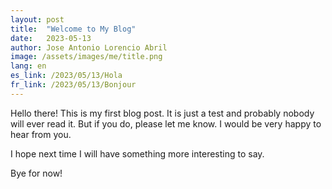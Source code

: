 ```yaml
---
layout: post
title:  "Welcome to My Blog"
date:   2023-05-13
author: Jose Antonio Lorencio Abril
image: /assets/images/me/title.png
lang: en
es_link: /2023/05/13/Hola
fr_link: /2023/05/13/Bonjour
---
```


Hello there! This is my first blog post. It is just a test and probably nobody will ever read it. But if you do, please let me know. I would be very happy to hear from you.

I hope next time I will have something more interesting to say.

Bye for now!